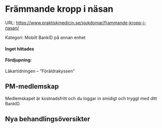 # Främmande kropp i näsan

URL: https://www.praktiskmedicin.se/sjukdomar/frammande-kropp-i-nasan/



Kategori: Mobilt BankID på annan enhet

#### Inget hittades

#### Fördjupning:

Läkartidningen – ”Föräldrakyssen” 

## PM-medlemskap

Medlemskapet är kostnadsfritt och du loggar in smidigt och tryggt med ditt BankID.

## Nya behandlingsöversikter

